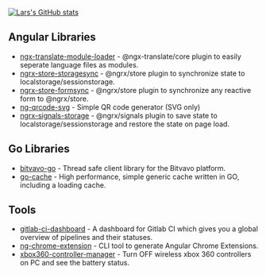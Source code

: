 [![Lars's GitHub stats](https://github-readme-stats.vercel.app/api?username=larscom&count_private=true&show_icons=true&theme=radical)](https://github.com/anuraghazra/github-readme-stats)

## Angular Libraries

 - [ngx-translate-module-loader](https://github.com/larscom/ngx-translate-module-loader) - @ngx-translate/core plugin to easily seperate language files as modules.
 - [ngrx-store-storagesync](https://github.com/larscom/ngrx-store-storagesync) - @ngrx/store plugin to synchronize state to localstorage/sessionstorage.
 - [ngrx-store-formsync](https://github.com/larscom/ngrx-store-formsync) -  @ngrx/store plugin to synchronize any reactive form to @ngrx/store.
 - [ng-qrcode-svg](https://github.com/larscom/ng-qrcode-svg) -  Simple QR code generator (SVG only)
 - [ngrx-signals-storage](https://github.com/larscom/ngrx-signals-storage) - @ngrx/signals plugin to save state to localstorage/sessionstorage and restore the state on page load.

## Go Libraries
 - [bitvavo-go](https://github.com/larscom/bitvavo-go) - Thread safe client library for the Bitvavo platform.
 - [go-cache](https://github.com/larscom/go-cache) - High performance, simple generic cache written in GO, including a loading cache.

## Tools
 - [gitlab-ci-dashboard](https://github.com/larscom/gitlab-ci-dashboard) - A dashboard for Gitlab CI which gives you a global overview of pipelines and their statuses.
 - [ng-chrome-extension](https://github.com/larscom/ng-chrome-extension) - CLI tool to generate Angular Chrome Extensions.
 - [xbox360-controller-manager](https://github.com/larscom/xbox360-controller-manager) - Turn OFF wireless xbox 360 controllers on PC and see the battery status.
